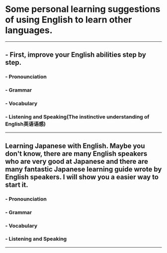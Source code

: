 # Some personal learning suggestions of using English to learn other languages.
-----------
## - First, improve your English abilities step by step.
### - Pronounciation
### - Grammar
### - Vocabulary
### - Listening and Speaking\(The instinctive understanding of English英语语感\)
------------
## Learning Japanese with English.  Maybe you don't know, there are many English speakers who are very good at Japanese and there are many fantastic Japanese learning guide wrote by English speakers.  I will show you a easier way to start it.
### - Pronounciation
### - Grammar
### - Vocabulary
### - Listening and Speaking
--------------
